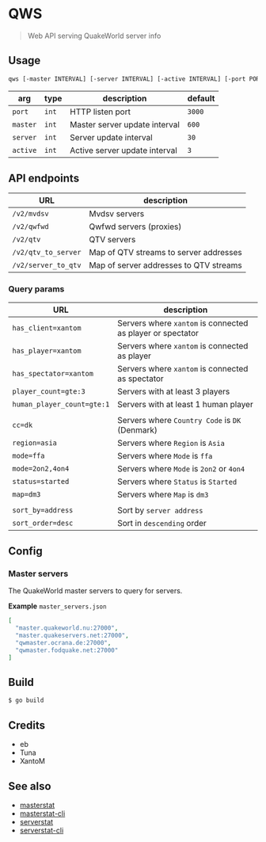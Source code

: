 # QWS

> Web API serving QuakeWorld server info

## Usage

```sh
qws [-master INTERVAL] [-server INTERVAL] [-active INTERVAL] [-port PORT]
```

| arg      | type  | description                   | default | 
|----------|-------|-------------------------------|---------|
| `port`   | `int` | HTTP listen port              | `3000`  |
| `master` | `int` | Master server update interval | `600`   |
| `server` | `int` | Server update interval        | `30`    |
| `active` | `int` | Active server update interval | `3`     |

## API endpoints

| URL                 | description                            |  
|---------------------|----------------------------------------|
| `/v2/mvdsv`         | Mvdsv servers                          |  
| `/v2/qwfwd`         | Qwfwd servers (proxies)                |  
| `/v2/qtv`           | QTV servers                            |  
| `/v2/qtv_to_server` | Map of QTV streams to server addresses |  
| `/v2/server_to_qtv` | Map of server addresses to QTV streams |

### Query params

| URL                        | description                                                |
|----------------------------|------------------------------------------------------------|
| `has_client=xantom`        | Servers where `xantom` is connected as player or spectator |
| `has_player=xantom`        | Servers where `xantom` is connected as player              |
| `has_spectator=xantom`     | Servers where `xantom` is connected as spectator           |
| `player_count=gte:3`       | Servers with at least 3 players                            |
| `human_player_count=gte:1` | Servers with at least 1 human player                       |
|                            |                                                            |
| `cc=dk`                    | Servers where `Country Code` is `DK` (Denmark)             |
| `region=asia`              | Servers where `Region` is `Asia`                           |
| `mode=ffa`                 | Servers where `Mode` is `ffa`                              |
| `mode=2on2,4on4`           | Servers where `Mode` is `2on2` or `4on4`                   |
| `status=started`           | Servers where `Status` is `Started`                        |
| `map=dm3`                  | Servers where `Map` is `dm3`                               |
|                            |                                                            |
| `sort_by=address`          | Sort by `server address`                                   |
| `sort_order=desc`          | Sort in `descending` order                                 |

## Config

### Master servers

The QuakeWorld master servers to query for servers.

**Example**
`master_servers.json`

```json
[
  "master.quakeworld.nu:27000",
  "master.quakeservers.net:27000",
  "qwmaster.ocrana.de:27000",
  "qwmaster.fodquake.net:27000"
]
```

## Build

```sh
$ go build
```

## Credits

* eb
* Tuna
* XantoM

## See also

* [masterstat](https://github.com/vikpe/masterstat)
* [masterstat-cli](https://github.com/vikpe/masterstat-cli)
* [serverstat](https://github.com/vikpe/serverstat)
* [serverstat-cli](https://github.com/vikpe/serverstat-cli)
